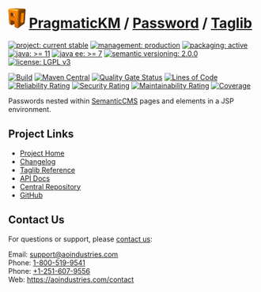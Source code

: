 # [<img src="ao-logo.png" alt="AO Logo" width="35" height="40">](https://github.com/ao-apps) [PragmaticKM](https://github.com/ao-apps/pragmatickm) / [Password](https://github.com/ao-apps/pragmatickm-password) / [Taglib](https://github.com/ao-apps/pragmatickm-password-taglib)

[![project: current stable](https://pragmatickm.com/ao-badges/project-current-stable.svg)](https://aoindustries.com/life-cycle#project-current-stable)
[![management: production](https://pragmatickm.com/ao-badges/management-production.svg)](https://aoindustries.com/life-cycle#management-production)
[![packaging: active](https://pragmatickm.com/ao-badges/packaging-active.svg)](https://aoindustries.com/life-cycle#packaging-active)  
[![java: &gt;= 11](https://pragmatickm.com/ao-badges/java-11.svg)](https://docs.oracle.com/en/java/javase/11/)
[![java ee: &gt;= 7](https://pragmatickm.com/ao-badges/javaee-7.svg)](https://docs.oracle.com/javaee/7/)
[![semantic versioning: 2.0.0](https://pragmatickm.com/ao-badges/semver-2.0.0.svg)](https://semver.org/spec/v2.0.0.html)
[![license: LGPL v3](https://pragmatickm.com/ao-badges/license-lgpl-3.0.svg)](https://www.gnu.org/licenses/lgpl-3.0)

[![Build](https://github.com/ao-apps/pragmatickm-password-taglib/workflows/Build/badge.svg?branch=1.x)](https://github.com/ao-apps/pragmatickm-password-taglib/actions?query=workflow%3ABuild)
[![Maven Central](https://maven-badges.herokuapp.com/maven-central/com.pragmatickm/pragmatickm-password-taglib/badge.svg)](https://maven-badges.herokuapp.com/maven-central/com.pragmatickm/pragmatickm-password-taglib)
[![Quality Gate Status](https://sonarcloud.io/api/project_badges/measure?branch=1.x&project=com.pragmatickm%3Apragmatickm-password-taglib&metric=alert_status)](https://sonarcloud.io/dashboard?branch=1.x&id=com.pragmatickm%3Apragmatickm-password-taglib)
[![Lines of Code](https://sonarcloud.io/api/project_badges/measure?branch=1.x&project=com.pragmatickm%3Apragmatickm-password-taglib&metric=ncloc)](https://sonarcloud.io/component_measures?branch=1.x&id=com.pragmatickm%3Apragmatickm-password-taglib&metric=ncloc)  
[![Reliability Rating](https://sonarcloud.io/api/project_badges/measure?branch=1.x&project=com.pragmatickm%3Apragmatickm-password-taglib&metric=reliability_rating)](https://sonarcloud.io/component_measures?branch=1.x&id=com.pragmatickm%3Apragmatickm-password-taglib&metric=Reliability)
[![Security Rating](https://sonarcloud.io/api/project_badges/measure?branch=1.x&project=com.pragmatickm%3Apragmatickm-password-taglib&metric=security_rating)](https://sonarcloud.io/component_measures?branch=1.x&id=com.pragmatickm%3Apragmatickm-password-taglib&metric=Security)
[![Maintainability Rating](https://sonarcloud.io/api/project_badges/measure?branch=1.x&project=com.pragmatickm%3Apragmatickm-password-taglib&metric=sqale_rating)](https://sonarcloud.io/component_measures?branch=1.x&id=com.pragmatickm%3Apragmatickm-password-taglib&metric=Maintainability)
[![Coverage](https://sonarcloud.io/api/project_badges/measure?branch=1.x&project=com.pragmatickm%3Apragmatickm-password-taglib&metric=coverage)](https://sonarcloud.io/component_measures?branch=1.x&id=com.pragmatickm%3Apragmatickm-password-taglib&metric=Coverage)

Passwords nested within [SemanticCMS](https://github.com/ao-apps/semanticcms) pages and elements in a JSP environment.

## Project Links
* [Project Home](https://pragmatickm.com/password/taglib/)
* [Changelog](https://pragmatickm.com/password/taglib/changelog)
* [Taglib Reference](https://pragmatickm.com/password/taglib/pragmatickm-password.tld/)
* [API Docs](https://pragmatickm.com/password/taglib/apidocs/)
* [Central Repository](https://central.sonatype.com/artifact/com.pragmatickm/pragmatickm-password-taglib)
* [GitHub](https://github.com/ao-apps/pragmatickm-password-taglib)

## Contact Us
For questions or support, please [contact us](https://aoindustries.com/contact):

Email: [support@aoindustries.com](mailto:support@aoindustries.com)  
Phone: [1-800-519-9541](tel:1-800-519-9541)  
Phone: [+1-251-607-9556](tel:+1-251-607-9556)  
Web: https://aoindustries.com/contact

